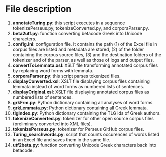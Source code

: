 # File description

1. **annotateTuring.py**: this script executes in a sequence tokenizePerseus.py, tokenizeConverted.py, and corporaParser.py.
2. **beta2utf.py**: function converting betacode Greek into Unicode characters.
3. **config.ini**: configuration file. It contains the path (1) of the Excel file in corpus files are listed and metadata are stored, (2) of the folder containing the corpus source files, (3) and the destination folders of the tokenizer and of the parser, as well as those of logs and output files.
4. **convertToLemmata.xsl**: XSLT file transforming annotated corpus files by replacing word forms with lemmata.
5. **corporaParser.py**: this script parses tokenized files.
6. **displayConverted.xsl**: XSLT file displaying corpus files containing lemmata instead of word forms as numbered lists of sentences.
7. **displayOriginal.xsl**: XSLT file displaying annotated corpus files as numbered lists of sentences.
8. **grkFrm.py**: Python dictionary containing all analyses of word forms.
9. **grkLemmata.py**: Python dictionary containing all Greek lemmata.
10. **tlgIndex.py**: Python dictionary containing the TLG ids of Greek authors.
11. **tokenizeConverted.py**: tokenizer for other open source corpus files (preliminary converted into XML files).
12. **tokenizePerseus.py**: tokenizer for Perseus GitHub corpus files.
13. **Turing_searchwords.py**: script that counts occurences of words listed in an Excel file and saves them in the same file.
14. **utf2beta.py**: function converting Unicode Greek characters back into betacode.
